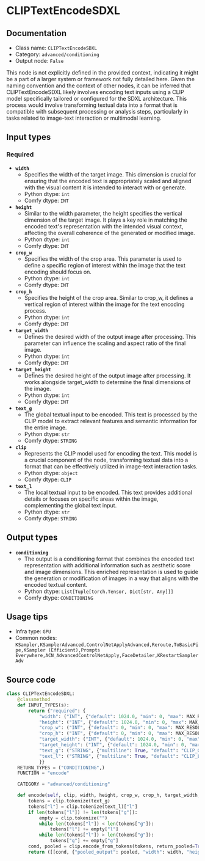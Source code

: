 # CLIPTextEncodeSDXL
## Documentation
- Class name: `CLIPTextEncodeSDXL`
- Category: `advanced/conditioning`
- Output node: `False`

This node is not explicitly defined in the provided context, indicating it might be a part of a larger system or framework not fully detailed here. Given the naming convention and the context of other nodes, it can be inferred that CLIPTextEncodeSDXL likely involves encoding text inputs using a CLIP model specifically tailored or configured for the SDXL architecture. This process would involve transforming textual data into a format that is compatible with subsequent processing or analysis steps, particularly in tasks related to image-text interaction or multimodal learning.
## Input types
### Required
- **`width`**
    - Specifies the width of the target image. This dimension is crucial for ensuring that the encoded text is appropriately scaled and aligned with the visual content it is intended to interact with or generate.
    - Python dtype: `int`
    - Comfy dtype: `INT`
- **`height`**
    - Similar to the width parameter, the height specifies the vertical dimension of the target image. It plays a key role in matching the encoded text's representation with the intended visual context, affecting the overall coherence of the generated or modified image.
    - Python dtype: `int`
    - Comfy dtype: `INT`
- **`crop_w`**
    - Specifies the width of the crop area. This parameter is used to define a specific region of interest within the image that the text encoding should focus on.
    - Python dtype: `int`
    - Comfy dtype: `INT`
- **`crop_h`**
    - Specifies the height of the crop area. Similar to crop_w, it defines a vertical region of interest within the image for the text encoding process.
    - Python dtype: `int`
    - Comfy dtype: `INT`
- **`target_width`**
    - Defines the desired width of the output image after processing. This parameter can influence the scaling and aspect ratio of the final image.
    - Python dtype: `int`
    - Comfy dtype: `INT`
- **`target_height`**
    - Defines the desired height of the output image after processing. It works alongside target_width to determine the final dimensions of the image.
    - Python dtype: `int`
    - Comfy dtype: `INT`
- **`text_g`**
    - The global textual input to be encoded. This text is processed by the CLIP model to extract relevant features and semantic information for the entire image.
    - Python dtype: `str`
    - Comfy dtype: `STRING`
- **`clip`**
    - Represents the CLIP model used for encoding the text. This model is a crucial component of the node, transforming textual data into a format that can be effectively utilized in image-text interaction tasks.
    - Python dtype: `object`
    - Comfy dtype: `CLIP`
- **`text_l`**
    - The local textual input to be encoded. This text provides additional details or focuses on specific areas within the image, complementing the global text input.
    - Python dtype: `str`
    - Comfy dtype: `STRING`
## Output types
- **`conditioning`**
    - The output is a conditioning format that combines the encoded text representation with additional information such as aesthetic score and image dimensions. This enriched representation is used to guide the generation or modification of images in a way that aligns with the encoded textual content.
    - Python dtype: `List[Tuple[torch.Tensor, Dict[str, Any]]]`
    - Comfy dtype: `CONDITIONING`
## Usage tips
- Infra type: `GPU`
- Common nodes: `KSampler,KSamplerAdvanced,ControlNetApplyAdvanced,Reroute,ToBasicPipe,KSampler (Efficient),Prompts Everywhere,ACN_AdvancedControlNetApply,FaceDetailer,KRestartSamplerAdv`


## Source code
```python
class CLIPTextEncodeSDXL:
    @classmethod
    def INPUT_TYPES(s):
        return {"required": {
            "width": ("INT", {"default": 1024.0, "min": 0, "max": MAX_RESOLUTION}),
            "height": ("INT", {"default": 1024.0, "min": 0, "max": MAX_RESOLUTION}),
            "crop_w": ("INT", {"default": 0, "min": 0, "max": MAX_RESOLUTION}),
            "crop_h": ("INT", {"default": 0, "min": 0, "max": MAX_RESOLUTION}),
            "target_width": ("INT", {"default": 1024.0, "min": 0, "max": MAX_RESOLUTION}),
            "target_height": ("INT", {"default": 1024.0, "min": 0, "max": MAX_RESOLUTION}),
            "text_g": ("STRING", {"multiline": True, "default": "CLIP_G"}), "clip": ("CLIP", ),
            "text_l": ("STRING", {"multiline": True, "default": "CLIP_L"}), "clip": ("CLIP", ),
            }}
    RETURN_TYPES = ("CONDITIONING",)
    FUNCTION = "encode"

    CATEGORY = "advanced/conditioning"

    def encode(self, clip, width, height, crop_w, crop_h, target_width, target_height, text_g, text_l):
        tokens = clip.tokenize(text_g)
        tokens["l"] = clip.tokenize(text_l)["l"]
        if len(tokens["l"]) != len(tokens["g"]):
            empty = clip.tokenize("")
            while len(tokens["l"]) < len(tokens["g"]):
                tokens["l"] += empty["l"]
            while len(tokens["l"]) > len(tokens["g"]):
                tokens["g"] += empty["g"]
        cond, pooled = clip.encode_from_tokens(tokens, return_pooled=True)
        return ([[cond, {"pooled_output": pooled, "width": width, "height": height, "crop_w": crop_w, "crop_h": crop_h, "target_width": target_width, "target_height": target_height}]], )

```
